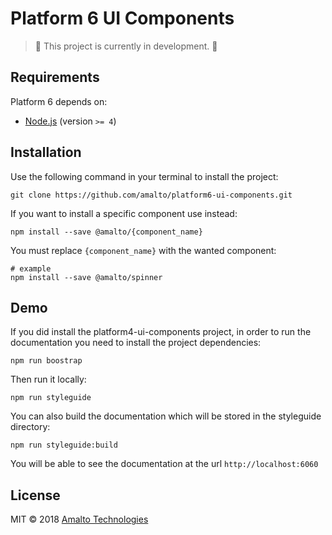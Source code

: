 # Platform 6 UI Components

> :construction: This project is currently in development. :construction:

## Requirements

Platform 6 depends on:

- [Node.js](https://nodejs.org/en/) (version `>= 4`)

## Installation

Use the following command in your terminal to install the project:

```terminal
git clone https://github.com/amalto/platform6-ui-components.git
```

If you want to install a specific component use instead:

```terminal
npm install --save @amalto/{component_name}
```

You must replace `{component_name}` with the wanted component:
```terminal
# example
npm install --save @amalto/spinner
```

## Demo

If you did install the platform4-ui-components project, in order to run the documentation you need to install the project dependencies:

```terminal
npm run boostrap
```

Then run it locally:
```terminal
npm run styleguide
```

You can also build the documentation which will be stored in the styleguide directory:
```terminal
npm run styleguide:build
```

You will be able to see the documentation at the url `http://localhost:6060`

## License

MIT © 2018 [Amalto Technologies](https://www.amalto.com/)
